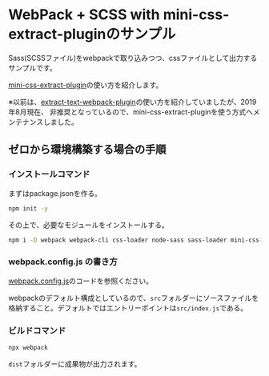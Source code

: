 # WebPack + SCSS with mini-css-extract-pluginのサンプル

Sass(SCSSファイル)をwebpackで取り込みつつ、cssファイルとして出力するサンプルです。

[mini-css-extract-plugin](https://github.com/webpack-contrib/mini-css-extract-plugin)の使い方を紹介します。

※以前は、[extract\-text\-webpack\-plugin](https://github.com/webpack-contrib/extract-text-webpack-plugin)の使い方を紹介していましたが、2019年8月現在、
非推奨となっているので、mini-css-extract-pluginを使う方式へメンテナンスしました。

## ゼロから環境構築する場合の手順

### インストールコマンド

まずはpackage.jsonを作る。

```bash
npm init -y
```

その上で、必要なモジュールをインストールする。

```bash
npm i -D webpack webpack-cli css-loader node-sass sass-loader mini-css-extract-plugin
```

### webpack.config.js の書き方

[webpack.config.js](webpack.config.js)のコードを参照ください。

webpackのデフォルト構成としているので、`src`フォルダーにソースファイルを格納すること。デフォルトではエントリーポイントは`src/index.js`である。

### ビルドコマンド

```bash
npx webpack
```

`dist`フォルダーに成果物が出力されます。

